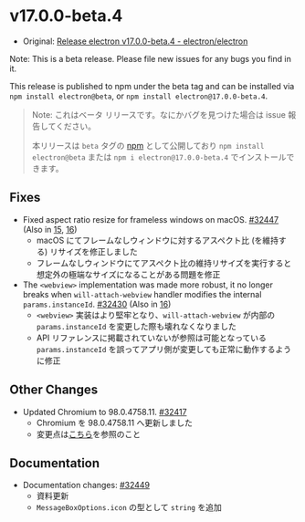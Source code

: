 # v17.0.0-beta.4

- Original: [Release electron v17.0.0-beta.4 - electron/electron](https://github.com/electron/electron/releases/tag/v17.0.0-beta.4)

Note: This is a beta release. Please file new issues for any bugs you find in it.

This release is published to npm under the beta tag and can be installed via `npm install electron@beta`, or `npm install electron@17.0.0-beta.4`.

> Note: これはベータ リリースです。なにかバグを見つけた場合は issue 報告してください。
>
> 本リリースは `beta` タグの [npm](https://www.npmjs.com/package/electron) として公開しており `npm install electron@beta` または `npm i electron@17.0.0-beta.4` でインストールできます。

## Fixes

- Fixed aspect ratio resize for frameless windows on macOS. [#32447](https://github.com/electron/electron/pull/32447) (Also in [15](https://github.com/electron/electron/pull/32445), [16](https://github.com/electron/electron/pull/32446))
  - macOS にてフレームなしウィンドウに対するアスペクト比 (を維持する) リサイズを修正しました
  - フレームなしウィンドウにてアスペクト比の維持リサイズを実行すると想定外の極端なサイズになることがある問題を修正
- The `<webview>` implementation was made more robust, it no longer breaks when `will-attach-webview` handler modifies the internal `params.instanceId`. [#32430](https://github.com/electron/electron/pull/32430) (Also in [16](https://github.com/electron/electron/pull/32429))
  - `<webview>` 実装はより堅牢となり、`will-attach-webview` が内部の `params.instanceId` を変更した際も壊れなくなりました
  - API リファレンスに掲載されていないが参照は可能となっている `params.instanceId` を誤ってアプリ側が変更しても正常に動作するように修正

## Other Changes

- Updated Chromium to 98.0.4758.11. [#32417](https://github.com/electron/electron/pull/32417)
  - Chromium を 98.0.4758.11 へ更新しました
  - 変更点は[こちら](https://chromium.googlesource.com/chromium/src/+log/98.0.4758.9..98.0.4758.11?n=10000&pretty=fuller)を参照のこと

## Documentation

- Documentation changes: [#32449](https://github.com/electron/electron/pull/32449)
  - 資料更新
  - `MessageBoxOptions.icon` の型として `string` を追加
